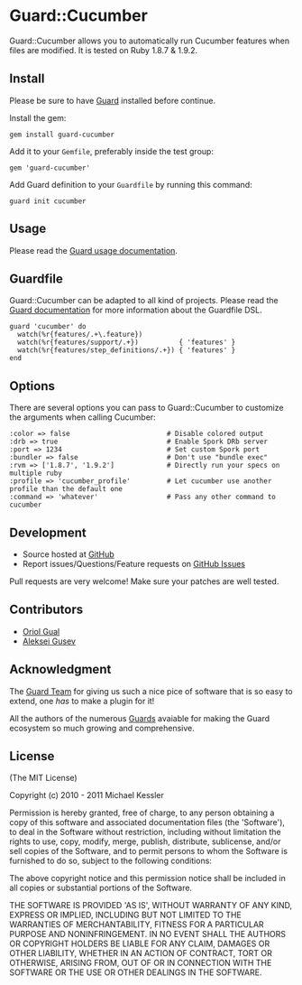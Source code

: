 # Guard::Cucumber

Guard::Cucumber allows you to automatically run Cucumber features when files are modified. It is tested on Ruby 1.8.7 & 1.9.2.

## Install

Please be sure to have [Guard](http://github.com/guard/guard) installed before continue.

Install the gem:

    gem install guard-cucumber

Add it to your `Gemfile`, preferably inside the test group:

    gem 'guard-cucumber'

Add Guard definition to your `Guardfile` by running this command:

    guard init cucumber

## Usage

Please read the [Guard usage documentation](http://github.com/guard/guard#readme).

## Guardfile

Guard::Cucumber can be adapted to all kind of projects. Please read the
[Guard documentation](http://github.com/guard/guard#readme) for more information about the Guardfile DSL.

    guard 'cucumber' do
      watch(%r{features/.+\.feature})
      watch(%r{features/support/.+})          { 'features' }
      watch(%r{features/step_definitions/.+}) { 'features' }
    end

## Options

There are several options you can pass to Guard::Cucumber to customize the arguments when calling Cucumber:

    :color => false                        # Disable colored output
    :drb => true                           # Enable Spork DRb server
    :port => 1234                          # Set custom Spork port
    :bundler => false                      # Don't use "bundle exec"
    :rvm => ['1.8.7', '1.9.2']             # Directly run your specs on multiple ruby
    :profile => 'cucumber_profile'         # Let cucumber use another profile than the default one
    :command => 'whatever'                 # Pass any other command to cucumber

## Development

- Source hosted at [GitHub](http://github.com/netzpirat/guard-cucumber)
- Report issues/Questions/Feature requests on [GitHub Issues](http://github.com/netzpirat/guard-cucumber/issues)

Pull requests are very welcome! Make sure your patches are well tested.

## Contributors

* [Oriol Gual](https://github.com/oriolgual)
* [Aleksei Gusev](https://github.com/hron)

## Acknowledgment

The [Guard Team](https://github.com/guard/guard/contributors) for giving us such a nice pice of software
that is so easy to extend, one *has* to make a plugin for it!

All the authors of the numerous [Guards](http://github.com/guard) avaiable for making the Guard ecosystem
so much growing and comprehensive.

## License

(The MIT License)

Copyright (c) 2010 - 2011 Michael Kessler

Permission is hereby granted, free of charge, to any person obtaining
a copy of this software and associated documentation files (the
'Software'), to deal in the Software without restriction, including
without limitation the rights to use, copy, modify, merge, publish,
distribute, sublicense, and/or sell copies of the Software, and to
permit persons to whom the Software is furnished to do so, subject to
the following conditions:

The above copyright notice and this permission notice shall be
included in all copies or substantial portions of the Software.

THE SOFTWARE IS PROVIDED 'AS IS', WITHOUT WARRANTY OF ANY KIND,
EXPRESS OR IMPLIED, INCLUDING BUT NOT LIMITED TO THE WARRANTIES OF
MERCHANTABILITY, FITNESS FOR A PARTICULAR PURPOSE AND NONINFRINGEMENT.
IN NO EVENT SHALL THE AUTHORS OR COPYRIGHT HOLDERS BE LIABLE FOR ANY
CLAIM, DAMAGES OR OTHER LIABILITY, WHETHER IN AN ACTION OF CONTRACT,
TORT OR OTHERWISE, ARISING FROM, OUT OF OR IN CONNECTION WITH THE
SOFTWARE OR THE USE OR OTHER DEALINGS IN THE SOFTWARE.
